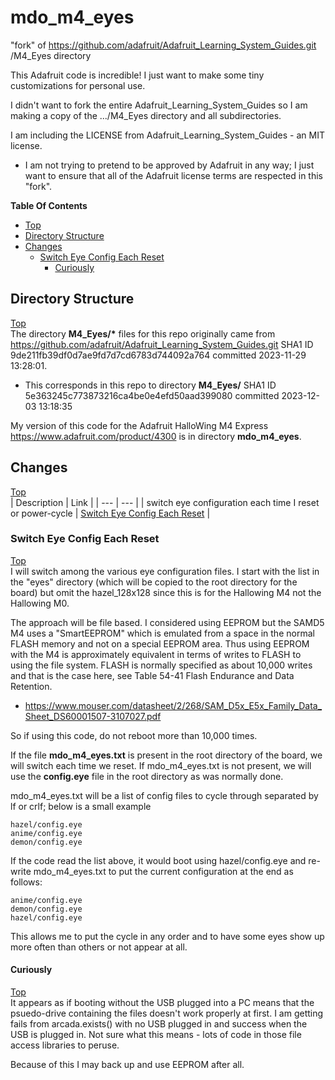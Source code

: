 # mdo_m4_eyes
"fork" of https://github.com/adafruit/Adafruit_Learning_System_Guides.git /M4_Eyes directory

This Adafruit code is incredible! I just want to make some tiny customizations for personal use.

I didn't want to fork the entire Adafruit_Learning_System_Guides so I am making a copy of the .../M4_Eyes directory and all subdirectories.

I am including the LICENSE from Adafruit_Learning_System_Guides - an MIT license.
- I am not trying to pretend to be approved by Adafruit in any way; I just want to ensure that all of the Adafruit license terms are respected in this "fork".

**Table Of Contents**
* [Top](#mdo_m4_eyes "Top")
* [Directory Structure](#directory-structure "Directory Structure")
* [Changes](#changes "Changes")
  * [Switch Eye Config Each Reset](#switch-eye-config-each-reset "Switch Eye Config Each Reset")
    * [Curiously](#curiously "Curiously")

## Directory Structure
[Top](#mdo_m4_eyes "Top")<br>
The directory **M4_Eyes/\*** files for this repo originally came from https://github.com/adafruit/Adafruit_Learning_System_Guides.git SHA1 ID 9de211fb39df0d7ae9fd7d7cd6783d744092a764 committed 2023-11-29 13:28:01.
- This corresponds in this repo to directory **M4_Eyes/** SHA1 ID 5e363245c773873216ca4be0e4efd50aad399080 committed 2023-12-03 13:18:35

My version of this code for the Adafruit HalloWing M4 Express https://www.adafruit.com/product/4300 is in directory **mdo_m4_eyes**.

## Changes
[Top](#mdo_m4_eyes "Top")<br>
| Description | Link |
| --- | --- |
| switch eye configuration each time I reset or power-cycle | [Switch Eye Config Each Reset](#switch-eye-config-each-reset "Switch Eye Config Each Reset") |

### Switch Eye Config Each Reset
[Top](#mdo_m4_eyes "Top")<br>
I will switch among the various eye configuration files. I start with the list in the "eyes" directory (which will be copied to the root  directory for the board) but omit the hazel_128x128 since this is for the Hallowing M4 not the Hallowing M0.

The approach will be file based. I considered using EEPROM but the SAMD5 M4 uses a "SmartEEPROM" which is emulated from a space in the normal FLASH memory and not on a special EEPROM area. Thus using EEPROM with the M4 is approximately equivalent in terms of writes to FLASH to using the file system. FLASH is normally specified as about 10,000 writes and that is the case here, see Table 54-41 Flash Endurance and Data Retention.
- https://www.mouser.com/datasheet/2/268/SAM_D5x_E5x_Family_Data_Sheet_DS60001507-3107027.pdf

So if using this code, do not reboot more than 10,000 times.

If the file **mdo_m4_eyes.txt** is present in the root directory of the board, we will switch each time we reset. If mdo_m4_eyes.txt is not present, we will use the **config.eye** file in the root directory as was normally done.

mdo_m4_eyes.txt will be a list of config files to cycle through separated by lf or crlf; below is a small example
```
hazel/config.eye
anime/config.eye
demon/config.eye
```

If the code read the list above, it would boot using hazel/config.eye and re-write mdo_m4_eyes.txt to put the current configuration at the end as follows:
```
anime/config.eye
demon/config.eye
hazel/config.eye
```

This allows me to put the cycle in any order and to have some eyes show up more often than others or not appear at all.

#### Curiously
[Top](#mdo_m4_eyes "Top")<br>
It appears as if booting without the USB plugged into a PC means that the psuedo-drive containing the files doesn't work properly at first. I am getting fails from arcada.exists() with no USB plugged in and success when the USB is plugged in. Not sure what this means - lots of code in those file access libraries to peruse.

Because of this I may back up and use EEPROM after all.
